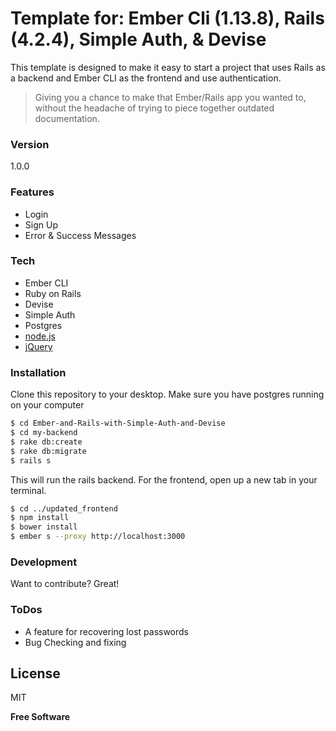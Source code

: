 # Template for: Ember Cli (1.13.8), Rails (4.2.4), Simple Auth, & Devise

This template is designed to make it easy to start a project that uses Rails as a backend and Ember CLI as the frontend and use authentication.

> Giving you a chance to make that Ember/Rails app you wanted to,
> without the headache of trying to piece together outdated documentation.

### Version
1.0.0

### Features
* Login
* Sign Up
* Error & Success Messages

### Tech
* Ember CLI
* Ruby on Rails
* Devise
* Simple Auth
* Postgres
* [node.js]
* [jQuery]

### Installation
Clone this repository to your desktop.
Make sure you have postgres running on your computer
```sh
$ cd Ember-and-Rails-with-Simple-Auth-and-Devise
$ cd my-backend
$ rake db:create
$ rake db:migrate
$ rails s
```
This will run the rails backend.
For the frontend, open up a new tab in your terminal.
```sh
$ cd ../updated_frontend
$ npm install
$ bower install
$ ember s --proxy http://localhost:3000
```

### Development

Want to contribute? Great!

### ToDos

* A feature for recovering lost passwords
* Bug Checking and fixing

License
----
MIT


**Free Software**

   [node.js]: <http://nodejs.org>
   [jQuery]: <http://jquery.com>
